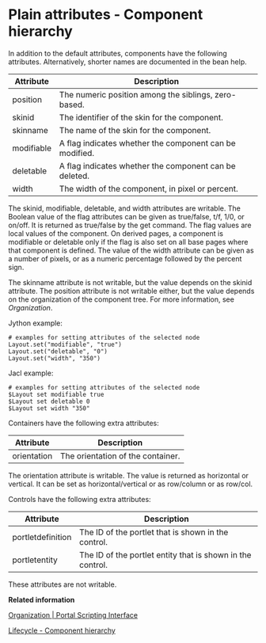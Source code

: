 # Plain attributes - Component hierarchy

In addition to the default attributes, components have the following attributes. Alternatively, shorter names are documented in the bean help.

|Attribute|Description|
|---------|-----------|
|position|The numeric position among the siblings, zero-based.|
|skinid|The identifier of the skin for the component.|
|skinname|The name of the skin for the component.|
|modifiable|A flag indicates whether the component can be modified.|
|deletable|A flag indicates whether the component can be deleted.|
|width|The width of the component, in pixel or percent.|

The skinid, modifiable, deletable, and width attributes are writable. The Boolean value of the flag attributes can be given as true/false, t/f, 1/0, or on/off. It is returned as true/false by the get command. The flag values are local values of the component. On derived pages, a component is modifiable or deletable only if the flag is also set on all base pages where that component is defined. The value of the width attribute can be given as a number of pixels, or as a numeric percentage followed by the percent sign.

The skinname attribute is not writable, but the value depends on the skinid attribute. The position attribute is not writable either, but the value depends on the organization of the component tree. For more information, see *Organization*.

Jython example:

```
# examples for setting attributes of the selected node
Layout.set("modifiable", "true")
Layout.set("deletable", "0")
Layout.set("width", "350")
```

Jacl example:

```
# examples for setting attributes of the selected node
$Layout set modifiable true
$Layout set deletable 0
$Layout set width "350"

```

Containers have the following extra attributes:

|Attribute|Description|
|---------|-----------|
|orientation|The orientation of the container.|

The orientation attribute is writable. The value is returned as horizontal or vertical. It can be set as horizontal/vertical or as row/column or as row/col.

Controls have the following extra attributes:

|Attribute|Description|
|---------|-----------|
|portletdefinition|The ID of the portlet that is shown in the control.|
|portletentity|The ID of the portlet entity that is shown in the control.|

These attributes are not writable.


**Related information**  


[Organization \| Portal Scripting Interface](../admin-system/organization.md)

[Lifecycle - Component hierarchy](../admin-system/lifecycle_compnt_hrchy.md)

